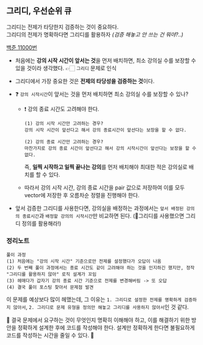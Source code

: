 ## 그리디, 우선순위 큐

그리디는 전제가 타당한지 검증하는 것이 중요하다.  
그리디의 전제가 명확하다면 그리디를 활용하자 _(검증 해놓고 안 쓰는 건 뭐야?..)_

[백준 11000번](https://www.acmicpc.net/problem/11000)

- 처음에는 **강의 시작 시간이 앞서는 것**을 먼저 배치하면, 최소 강의실 수를 보장할 수 있을 것이라 생각했다. 👉🏻 `그리디` 문제로 인식
- 그리디에서 가장 중요한 것은 **전제의 타당성을 검증하는 것**이다.
- ❓ `강의 시작시간`이 앞서는 것을 먼저 배치하면 최소 강의실 수를 보장할 수 있나?

  - ❗️ 강의 종료 시간도 고려해야 한다.

    ```
    (1) 강의 시작 시간만 고려하는 경우?
    강의 시작 시간이 앞선다고 해서 강의 종료시간이 앞선다는 보장을 할 수 없다.

    (2) 강의 종료 시간만 고려하는 경우?
    마찬가지로 강의 종료 시간이 앞선다고 해서 강의 시작시간이 앞선다는 보장을 할 수 없다.
    ```

    즉, **일찍 시작하고 일찍 끝나는 강의**를 먼저 배치해야 최대한 적은 강의실로 배치를 할 수 있다.

  - 따라서 강의 시작 시간, 강의 종료 시간을 pair 값으로 저장하여 이를 모두 vector에 저장한 후 오름차순 정렬을 진행해야 한다.

- 앞서 검증한 그리디를 사용한다면, 강의실을 배정하는 과정에서는 `앞서 배정된 강의의 종료시간`과 `배정할 강의의 시작시간`만 비교하면 된다. (🌟그리디를 사용했으면 그리디 정의를 활용해라!)

### 정리노트

```
풀이 과정
(1) 처음에는 "강의 시작 시간" 기준으로만 전제를 설정했다가 오답이 나옴
(2) 두 번째 풀이 과정에서는 종료 시간도 같이 고려해야 하는 것을 인지하긴 했지만, 정작 "그리디를 활용하지 않아" 로직 설계가 꼬임
(3) 헤매다가 갑자기 강의 종료 시간 기준으로 전제를 변경해버림 -> 또 오답
(4) 결국 풀이 포스팅 찾아서 문제점 발견
```

이 문제를 예상보다 많이 헤맸는데, 그 이유는 `1. 그리디로 설정한 전제를 명확하게 검증하지 않아서`, `2. 그리디로 문제 유형을 정의만 해놓고 그리디를 사용하지 않아서`인 것 같다.

🌟 결국 문제에서 요구하는 것이 무엇인지 명확히 이해해야 하고, 이를 해결하기 위한 방안을 정확하게 설계한 후에 코드를 작성해야 한다. 설계만 정확하게 한다면 불필요하게 코드를 작성하는 시간을 줄일 수 있다. 🌟
